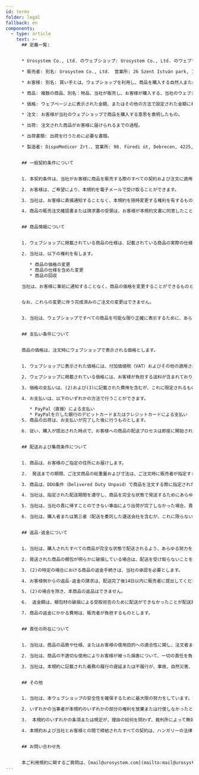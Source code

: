 ```yaml
---
id: terms
folder: legal
fallback: en
components:
  - type: article
    text: >-
      ## 定義一覧:


      * Urosystem Co., Ltd. のウェブショップ: Urosystem Co., Ltd. のウェブサイト[www.urosystem.com](https://www.urosystem.com/)

      * 販売者: 別名: Urosystem Co., Ltd.　営業所: 26 Szent István park, 1137 Budapest, Hungary、EUVAT番号: HU22923820

      * お客様: 別名: 買い手とは、ウェブショップを利用し、商品を購入する自然人または法人を指します。

      * 商品: 複数の商品、別名：物品、当社が販売し、お客様が購入する、当社のウェブショップで購入可能な泌尿器科製品を指します。

      * 価格: ウェブページ上に表示された金額、またはその他の方法で設定された金額に相当します。

      * 注文: お客様が当社のウェブショップで商品を購入する意思を表明したもの。

      * 出荷: 注文された商品がお客様に届けられるまでの過程。

      * 出荷書類: 出荷を行うために必要な書類。

      * 製造者: DispoMedicor Zrt.、営業所: 98. Füredi út, Debrecen, 4225, Hungary  


      ## 一般契約条件について


      1. 本契約条件は、当社がお客様に商品を販売する際のすべての契約および注文に適用されます。当社とお客様との間で締結される個別契約に本規約と異なる内容が含まれている場合は、当該個別契約に記載されている条件が適用されます。また、本規約のうち個別契約に記載されていない条件は、個別契約にも適用されます。

      2. お客様は、ご希望により、本規約を電子メールで受け取ることができます。

      3. 当社は、お客様に直接通知することなく、本規約を随時変更する権利を有するものとします。

      4. 商品の販売注文確認書または請求書の受領は、お客様が本規約文書に同意したことの決定的な証拠とみなされます。


      ## 商品情報について


      1. ウェブショップに掲載されている商品の仕様は、記載されている商品の実際の仕様と一致しています。販売者または製造者は、販売者のお客様に通知することなく仕様を変更する権利を有します。当社は、ウェブショップに掲載されているすべての商品について、正確で最新の情報を提供するためにあらゆる努力をしています。お客様は、疑義がある場合、販売者に連絡し、仕様を確認することができます。

      2. 当社は、以下の権利を有します。

         * 商品の価格の変更
         * 商品の仕様を含めた変更
         * 商品の回収

      当社は、お客様に事前に通知することなく、商品の価格を変更することができるものとします。


      なお、これらの変更に伴う完成済みのご注文の変更はできません。


      3. 当社は、ウェブショップですべての商品を可能な限り正確に表示するために、あらゆる努力をしています。商品のイラストと納品された商品との間の軽微な違いについては、その違いが商品の使い勝手やウェブショップに直接記載されている仕様に影響しない限り、販売者は責任を負いません。商品の詳細については、お客様が当社に連絡することで確認することができます。


      ## 支払い条件について


      商品の価格は、注文時にウェブショップで表示される価格とします。


      1. ウェブショップに表示された価格には、付加価値税（VAT）およびその他の適用される費用は含まれていません。

      2. ウェブショップに掲載されている価格には、お客様が負担する送料が含まれておりません。(EXW)

      3. 価格の支払いは、(2)および(3)に記載された費用を含むが、これに限定されるものではなく、適用されるその他の費用を含むものとし、注文が確認された後に直ちに行われるものとします。

      4. お支払いは、以下のいずれかの方法で行うことができます。

         * PayPal（直接）による支払い 
         * PayPalを介した銀行のデビットカードまたはクレジットカードによる支払い
      5. 商品の出荷は、お支払いが完了した後に行うものとします。

      6. 従い、購入が提出された時点で、お客様への商品の配送プロセスは即座に開始されます。そのため、一度提出された発注書は取り消すことができません。


      ## 配送および集荷条件について


      1. 商品は、お客様のご指定の住所にお届けします。

      2.  発送までの期間、ご注文商品の総重量および寸法は、ご注文時に販売者が指定するものとします。

      3. 商品は、DDU条件（Delivered Duty Unpaid）で商品を注文する際に指定された価格で、購入者の裁量により、注文時に定義された宅配サービス業者によって配送されます。

      4. 当社は、指定された配送期間を遵守し、商品を完全な状態で発送するためにあらゆる努力を行います。売主が事前に指定された期間内に商品の不備を自覚した場合は、買主にその旨を通知するものとします。

      5. 当社は、当社の責に帰すことのできない事由により出荷が完了しなかった場合、責任を負いません。

      6. 当社は、購入者または第三者（配送を委託した運送会社を含むが、これに限らない）によって誘発された損失、損害、費用について、一切の責任を負わないものとします。


      ## 返品·返金について


      1. 当社は、購入されたすべての商品が完全な状態で配送されるよう、あらゆる努力をしています。発送完了後、お客様はご注文の商品が完全な数量と状態で配送されたかどうかをご確認ください。

      2. 発送された商品の梱包が明らかに破損している場合は、配送を受け取らないことをお勧めします。当社がお届けする商品は無菌製品のため、交換はできません。 

      3. (2)の特定の場合における商品の返金手続きは、当社の承認を必要とします。

      4. お客様側からの返品·返金の請求は、配送完了後14日以内に販売者に提出してください。

      5. (2)の場合を除き、本商品の返品はできません。

      6.  返金額は、梱包材の破損による受取拒否のために配送ができなかったことが配送業者から当社に通知され、お客様の銀行口座情報が販売者に提供された後、7営業日以内に振り込まれるものとします。

      7. 商品の返金にかかる費用は、販売者が負担するものとします。


      ## 責任の所在について


      1. 当社は、商品の品質や仕様、またはお客様の使用目的への適合性に関し、注文者または注文完了までの過程で関与した者が行った暗示について、一切の責任を負いません。

      2. 当社は、商品の不適切な使用によりお客様が被った損害について、一切の責任を負いません。

      3. 当社は、本規約に記載された義務の履行の遅延または不履行が、事故、自然災害、機械の故障、原材料の入手不能、ストライキ、神々の行為などを含むがこれらに限定されない不可抗力の事象によって誘発された場合、その責任を負わないものとします。遅延が当社が不合理と考える時間にわたって継続した場合、または不可抗力の事象によって誘発された障害を克服するために行った努力が無駄であった場合、販売者はいかなる責任も負うことなく契約を終了することができるものとします。


      ## その他


      1. 当社は、本ウェブショップの安全性を確保するために最大限の努力をしています。本ウェブショップのご利用により生じたいかなる損害について、当社は一切の責任を負いません。

      2. いずれかの当事者が本規約のいずれかの部分の権利を放棄または行使しなかったとしても、本規約の他の部分の権利を放棄したとは解釈されず、また、その後いつでも同じ部分の権利を放棄したとは解釈されません。

      3.  本規約のいずれかの条項または規定が、理由の如何を問わず、裁判所によって無効、執行不能または違法とされた場合でも、本規約の残りの部分が適用されます。

      4. 本規約および当社とお客様との間で締結されたすべての契約は、ハンガリーの法律に準拠して解釈されるものとします。両当事者は、ハンガリーの裁判所の専属管轄権に服するものとします。


      ## お問い合わせ先


      本ご利用規約に関するご質問は、[mail@urosystem.com](mailto:mail@urosystem.com)までご連絡ください。
---
```

